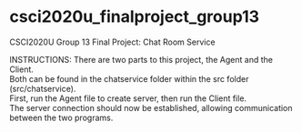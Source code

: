 # csci2020u_finalproject_group13
CSCI2020U Group 13 Final Project: Chat Room Service

INSTRUCTIONS:
There are two parts to this project, the Agent and the Client. <br />
Both can be found in the chatservice folder within the src folder (src/chatservice). <br />
First, run the Agent file to create server, then run the Client file. <br />
The server connection should now be established, allowing communication between the two programs. <br />
